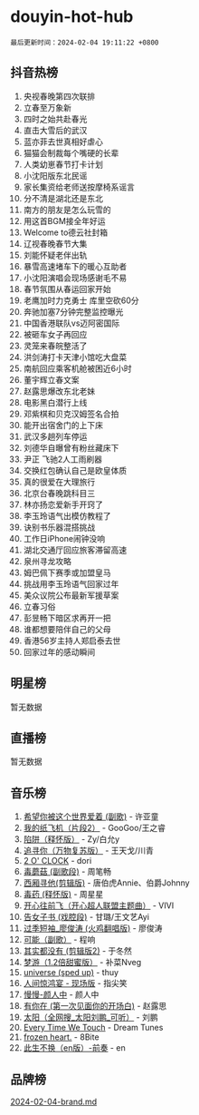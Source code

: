# douyin-hot-hub

`最后更新时间：2024-02-04 19:11:22 +0800`

## 抖音热榜

1. 央视春晚第四次联排
1. 立春至万象新
1. 四时之始共赴春光
1. 直击大雪后的武汉
1. 蓝亦菲去世真相好虐心
1. 猫猫会制裁每个嘴硬的长辈
1. 人类幼崽春节打卡计划
1. 小沈阳版东北民谣
1. 家长集资给老师送按摩椅系谣言
1. 分不清是湖北还是东北
1. 南方的朋友是怎么玩雪的
1. 用这首BGM接全年好运
1. Welcome to德云社封箱
1. 辽视春晚春节大集
1. 刘能怀疑老伴出轨
1. 暴雪高速堵车下的暖心互助者
1. 小沈阳演唱会现场感谢毛不易
1. 春节氛围从春运回家开始
1. 老鹰加时力克勇士 库里空砍60分
1. 奔驰加塞7分钟完整监控曝光
1. 中国香港联队vs迈阿密国际
1. 被砸车女子再回应
1. 灵笼来春皖整活了
1. 洪剑涛打卡天津小馆吃大盘菜
1. 南航回应乘客机舱被困近6小时
1. 董宇辉立春文案
1. 赵露思爆改东北老妹
1. 电影黑白潜行上线
1. 邓紫棋和贝克汉姆签名合拍
1. 能开出宿舍门的上下床
1. 武汉多趟列车停运
1. 刘德华自曝曾有粉丝藏床下
1. 尹正 飞驰2人工雨刷器
1. 交换红包确认自己是欧皇体质
1. 真的很爱在大理旅行
1. 北京台春晚跳科目三
1. 林亦扬恋爱新手开窍了
1. 李玉玲语气出模仿教程了
1. 诀别书乐器混搭挑战
1. 工作日iPhone闹钟没响
1. 湖北交通厅回应旅客滞留高速
1. 泉州寻龙攻略
1. 姆巴佩下赛季或加盟皇马
1. 挑战用李玉玲语气回家过年
1. 美众议院公布最新军援草案
1. 立春习俗
1. 彭昱畅下暗区求再开一把
1. 谁都想要陪伴自己的父母
1. 香港56岁主持人郑启泰去世
1. 回家过年的感动瞬间

## 明星榜

暂无数据

## 直播榜

暂无数据

## 音乐榜

1. [希望你被这个世界爱着 (副歌)](https://sf3-cdn-tos.douyinstatic.com/obj/tos-cn-ve-2774/oUHCmWQfZlE3QQBKBeD8rCFLpJzPgCpImhsxMt) - 许亚童
1. [我的纸飞机（片段2）](https://sf5-hl-cdn-tos.douyinstatic.com/obj/tos-cn-ve-2774/oM2ZrKcg2CD5AeRB2gkeXOFB1IxAGJdZPazYHf) - GooGoo/王之睿
1. [陷阱（释怀版）](https://sf3-cdn-tos.douyinstatic.com/obj/tos-cn-ve-2774/oE8C21LeZrzKLDFfQYgMzx4GAIHageG5IzayY7) - Zy/白允y
1. [追寻你（万物复苏版）](https://sf3-cdn-tos.douyinstatic.com/obj/tos-cn-ve-2774/oYeAZJsbjIDit9APmBg8u6uDUQnHmoCf3gbo74) - 王天戈/川青
1. [2 O' CLOCK](https://sf3-cdn-tos.douyinstatic.com/obj/tos-cn-ve-2774/oIUBICeqlYQHTigCBOnCMlwBZJkgiBjt1oDfbg) - dori
1. [毒蘑菇 (副歌段)](https://sf5-hl-cdn-tos.douyinstatic.com/obj/tos-cn-ve-2774/ocDEUsfdLjxnlFXtfogBCiQCEqYB7QZgZ8VViM) - 周笔畅
1. [西厢寻他(剪辑版)](https://sf3-cdn-tos.douyinstatic.com/obj/tos-cn-ve-2774/oUsAVfAQKlRNxEv5qxvIB8o5qmIWUcXbzJKJhw) - 唐伯虎Annie、伯爵Johnny
1. [毒药 (释怀版)](https://sf3-cdn-tos.douyinstatic.com/obj/tos-cn-ve-2774/oYILMEAzspdZBIzy4frJNB8ZHPHWAhiwowd4Ad) - 周星星
1. [开心往前飞（开心超人联盟主题曲）](https://sf3-cdn-tos.douyinstatic.com/obj/tos-cn-ve-2774/9d8fb7c82cf1421fb93a9fe925275e0a) - VIVI
1. [告女子书 (戏腔段)](https://sf3-cdn-tos.douyinstatic.com/obj/tos-cn-ve-2774/osCCzFxWgstBDi92ZfBB4ht7gQENBmQMAl0eI6) - 甘璐/王文艺Ayi
1. [过季短袖_廖俊涛 (火鸡翻唱版)](https://sf5-hl-cdn-tos.douyinstatic.com/obj/tos-cn-ve-2774/ogQVJl0tRBKxQgZji7YClFEBrVDeHpPTWfCZbQ) - 廖俊涛
1. [可能（副歌）](https://sf5-hl-cdn-tos.douyinstatic.com/obj/tos-cn-ve-2774/cde1731888894259b333569393c2fb51) - 程响
1. [其实都没有 (剪辑版2)](https://sf3-cdn-tos.douyinstatic.com/obj/tos-cn-ve-2774/oEBNQenHZtBhxYjGgUDQk0BCHTigQafgFlbQ7k) - 于冬然
1. [梦游（1.2倍甜蜜版）](https://sf3-cdn-tos.douyinstatic.com/obj/tos-cn-ve-2774/o4gyAUm8hwufoEABmwVIiQtHsFuGzAEEWtNMzo) - 补菜Nveg
1. [universe (sped up)](https://sf5-hl-cdn-tos.douyinstatic.com/obj/tos-cn-ve-2774/oIQnurQLDCsdYeegkM4CKuVb23MZBXtX6QB8bv) - thuy
1. [人间惊鸿宴 - 现场版](https://sf5-hl-cdn-tos.douyinstatic.com/obj/tos-cn-ve-2774/osF4mrPePAf2Yv8Wfr5fATCHZwL5h1QiGQAKwz) - 指尖笑
1. [慢慢-颜人中](https://sf5-hl-cdn-tos.douyinstatic.com/obj/tos-cn-ve-2774/ocjHNfBXdBxQNC8ZGAeoLMFTUgtBg8bkExunDC) - 颜人中
1. [有你在 (第一次见面你的开场白)](https://sf5-hl-cdn-tos.douyinstatic.com/obj/tos-cn-ve-2774/oAthrQ3ClJBfI57uBoFEgNDYtNCZ0TSYQQfxQ0) - 赵露思
1. [太阳（全网搜_太阳刘鹏_可听）](https://sf5-hl-cdn-tos.douyinstatic.com/obj/tos-cn-ve-2774/ogWbyIQnlBFImVbeDocRdCIYtBHlbJXgfZMvgz) - 刘鹏
1. [Every Time We Touch](https://sf3-cdn-tos.douyinstatic.com/obj/tos-cn-ve-2774/ogN6lUKQeBBfEVhIOMikG1CcJjugxk1tztZyhP) - Dream Tunes
1. [frozen heart.](https://sf5-hl-cdn-tos.douyinstatic.com/obj/tos-cn-ve-2774/oIIWJfyjIACZA9zQMtnJ6hQQhFC4vhCupoRBsO) - 8Bite
1. [此生不换（en版）-前奏](https://sf5-hl-cdn-tos.douyinstatic.com/obj/tos-cn-ve-2774/oMDvUGwhKrKYDEqXiMYEwxZqBWIJFA92CiLAO) - en

## 品牌榜

[2024-02-04-brand.md](2024-02-04-brand.md)
